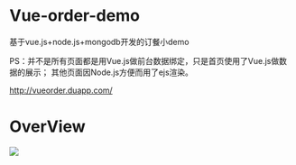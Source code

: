 # Vue-order-demo
基于vue.js+node.js+mongodb开发的订餐小demo


PS：并不是所有页面都是用Vue.js做前台数据绑定，只是首页使用了Vue.js做数据的展示；
其他页面因Node.js方便而用了ejs渲染。

<a href="http://vueorder.duapp.com/" target="_blank">http://vueorder.duapp.com/</a>

# OverView

![][1]

[1]: https://github.com/giscafer/Vue-order-demo/blob/master/src/assets/overview1.0.png